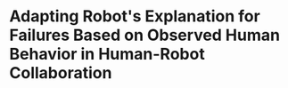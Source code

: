 # Adapting Robot's Explanation for Failures Based on Observed Human Behavior in Human-Robot Collaboration


